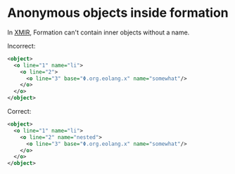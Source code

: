 # Anonymous objects inside formation

In [XMIR], Formation can't contain inner objects without a name.

Incorrect:

```xml
<object>
  <o line="1" name="li">
    <o line="2">
      <o line="3" base="Φ.org.eolang.x" name="somewhat"/>
    </o>
  </o>
</object>
```

Correct:

```xml
<object>
  <o line="1" name="li">
    <o line="2" name="nested">
      <o line="3" base="Φ.org.eolang.x" name="somewhat"/>
    </o>
  </o>
</object>
```

[XMIR]: https://news.eolang.org/2022-11-25-xmir-guide.html
